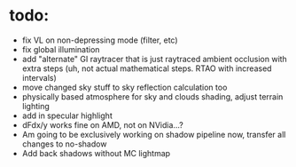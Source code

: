 # todo:
- fix VL on non-depressing mode (filter, etc)
- fix global illumination
- add "alternate" GI raytracer that is just raytraced ambient occlusion with extra steps (uh, not actual mathematical steps. RTAO with increased intervals)
- move changed sky stuff to sky reflection calculation too
- physically based atmosphere for sky and clouds shading, adjust terrain lighting
- add in specular highlight
- dFdx/y works fine on AMD, not on NVidia...?
- Am going to be exclusively working on shadow pipeline now, transfer all changes to no-shadow
- Add back shadows without MC lightmap